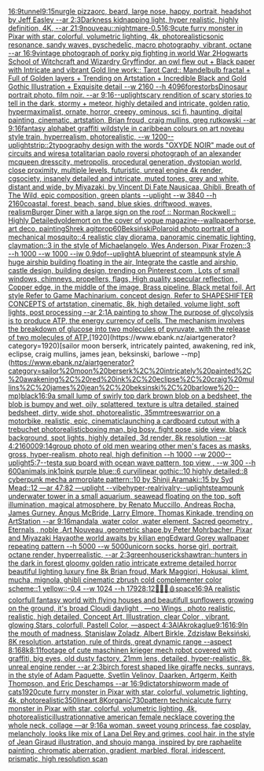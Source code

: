 [16:9](https://www.ebank.nz/aiartgenerator?category=16%3A9)[tunnel](https://www.ebank.nz/aiartgenerator?category=tunnel)[9:15](https://www.ebank.nz/aiartgenerator?category=9%3A15)[nurgle pizza](https://www.ebank.nz/aiartgenerator?category=nurgle%20pizza)[orc, beard, large nose, happy, portrait, headshot by Jeff Easley --ar 2:3](https://www.ebank.nz/aiartgenerator?category=orc%2C%20beard%2C%20large%20nose%2C%20happy%2C%20portrait%2C%20headshot%20by%20Jeff%20Easley%20--ar%202%3A3)[Darkness kidnapping light, hyper realistic, highly definition, 4K, --ar 21:9](https://www.ebank.nz/aiartgenerator?category=Darkness%20kidnapping%20light%2C%20hyper%20realistic%2C%20highly%20definition%2C%204K%2C%20--ar%2021%3A9)[nouveau](https://www.ebank.nz/aiartgenerator?category=nouveau)[::nightmare](https://www.ebank.nz/aiartgenerator?category=%3A%3Anightmare)[](https://www.ebank.nz/aiartgenerator?category=)[-0.5](https://www.ebank.nz/aiartgenerator?category=-0.5)[16:9](https://www.ebank.nz/aiartgenerator?category=16%3A9)[cute furry monster in Pixar with star, colorful, volumetric lighting, 4k, photorealistic](https://www.ebank.nz/aiartgenerator?category=cute%20furry%20monster%20in%20Pixar%20with%20star%2C%20colorful%2C%20volumetric%20lighting%2C%204k%2C%20photorealistic)[sonic resonance, sandy waves, pyschedelic, macro photography, vibrant, octane --ar 16:9](https://www.ebank.nz/aiartgenerator?category=sonic%20resonance%2C%20sandy%20waves%2C%20pyschedelic%2C%20macro%20photography%2C%20vibrant%2C%20octane%20--ar%2016%3A9)[vintage photograph of porky pig fighting in world War 2](https://www.ebank.nz/aiartgenerator?category=vintage%20photograph%20of%20porky%20pig%20fighting%20in%20world%20War%202)[Hogwarts School of Witchcraft and Wizardry Gryffindor, an owl flew out + Black paper with Intricate and vibrant Gold line work:: Tarot Card:: Mandelbulb fractal + Full of Golden layers + Trending on Artstation + Incredible Black and Gold Gothic Illustration + Exquisite detail --w 2160  --h 4096](https://www.ebank.nz/aiartgenerator?category=Hogwarts%20School%20of%20Witchcraft%20and%20Wizardry%20Gryffindor%2C%20an%20owl%20flew%20out%20%2B%20Black%20paper%20with%20Intricate%20and%20vibrant%20Gold%20line%20work%3A%3A%20Tarot%20Card%3A%3A%20Mandelbulb%20fractal%20%2B%20Full%20of%20Golden%20layers%20%2B%20Trending%20on%20Artstation%20%2B%20Incredible%20Black%20and%20Gold%20Gothic%20Illustration%20%2B%20Exquisite%20detail%20--w%202160%20%20--h%204096)[forest](https://www.ebank.nz/aiartgenerator?category=forest)[orbs](https://www.ebank.nz/aiartgenerator?category=orbs)[Dinosaur portrait photo. film noir. --ar 9:16](https://www.ebank.nz/aiartgenerator?category=Dinosaur%20portrait%20photo.%20film%20noir.%20--ar%209%3A16)[--uplight](https://www.ebank.nz/aiartgenerator?category=--uplight)[scary rendition of scary stories to tell in the dark, stormy + meteor, highly detailed and intricate, golden ratio, hypermaximalist, ornate, horror, creepy, ominous, sci fi, haunting, digital painting, cinematic, artstation, Brian froud, craig mullins, greg rutkowski --ar 9:16](https://www.ebank.nz/aiartgenerator?category=scary%20rendition%20of%20scary%20stories%20to%20tell%20in%20the%20dark%2C%20stormy%20%2B%20meteor%2C%20highly%20detailed%20and%20intricate%2C%20golden%20ratio%2C%20hypermaximalist%2C%20ornate%2C%20horror%2C%20creepy%2C%20ominous%2C%20sci%20fi%2C%20haunting%2C%20digital%20painting%2C%20cinematic%2C%20artstation%2C%20Brian%20froud%2C%20craig%20mullins%2C%20greg%20rutkowski%20--ar%209%3A16)[fantasy alphabet graffiti wildstyle in caribbean colours on art noveau style train, hyperrealism, photorealistic, --w 1200](https://www.ebank.nz/aiartgenerator?category=fantasy%20alphabet%20graffiti%20wildstyle%20in%20caribbean%20colours%20on%20art%20noveau%20style%20train%2C%20hyperrealism%2C%20photorealistic%2C%20--w%201200)[--uplight](https://www.ebank.nz/aiartgenerator?category=--uplight)[strip::2](https://www.ebank.nz/aiartgenerator?category=strip%3A%3A2)[typography design with the words "OXYDE NOIR" made out of circuits and wires](https://www.ebank.nz/aiartgenerator?category=typography%20design%20with%20the%20words%20%22OXYDE%20NOIR%22%20made%20out%20of%20circuits%20and%20wires)[a totalitarian paolo roversi photograph of an alexander mcqueen dress](https://www.ebank.nz/aiartgenerator?category=a%20totalitarian%20paolo%20roversi%20photograph%20of%20an%20alexander%20mcqueen%20dress)[city, metropolis, procedural generation, dystopian world, close proximity, multiple levels, futuristic, unreal engine 4k render, cgsociety, insanely detailed and intricate, muted tones, grey and white, distant and wide, by Miyazaki, by Vincent Di Fate Nausicaa, Ghibli, Breath of The Wild, epic composition, green plants --uplight --w 3840 --h 2160](https://www.ebank.nz/aiartgenerator?category=city%2C%20metropolis%2C%20procedural%20generation%2C%20dystopian%20world%2C%20close%20proximity%2C%20multiple%20levels%2C%20futuristic%2C%20unreal%20engine%204k%20render%2C%20cgsociety%2C%20insanely%20detailed%20and%20intricate%2C%20muted%20tones%2C%20grey%20and%20white%2C%20distant%20and%20wide%2C%20by%20Miyazaki%2C%20by%20Vincent%20Di%20Fate%20Nausicaa%2C%20Ghibli%2C%20Breath%20of%20The%20Wild%2C%20epic%20composition%2C%20green%20plants%20--uplight%20--w%203840%20--h%202160)[coastal, forest, beach, sand, blue skies, driftwood, waves, realism](https://www.ebank.nz/aiartgenerator?category=coastal%2C%20forest%2C%20beach%2C%20sand%2C%20blue%20skies%2C%20driftwood%2C%20waves%2C%20realism)[Burger Diner with a large sign on the roof :: Norman Rockwell :: Highly Detailed](https://www.ebank.nz/aiartgenerator?category=Burger%20Diner%20with%20a%20large%20sign%20on%20the%20roof%20%3A%3A%20Norman%20Rockwell%20%3A%3A%20Highly%20Detailed)[voldemort on the cover of vogue magazine](https://www.ebank.nz/aiartgenerator?category=voldemort%20on%20the%20cover%20of%20vogue%20magazine)[--wallpaper](https://www.ebank.nz/aiartgenerator?category=--wallpaper)[horse, art deco, painting](https://www.ebank.nz/aiartgenerator?category=horse%2C%20art%20deco%2C%20painting)[Shrek agitprop](https://www.ebank.nz/aiartgenerator?category=Shrek%20agitprop)[60](https://www.ebank.nz/aiartgenerator?category=60)[Beksiński](https://www.ebank.nz/aiartgenerator?category=Beksi%C5%84ski)[Polaroid photo portrait of a mechanical mosquito::4 realistic clay diorama, panoramic cinematic lighting, claymation::3 in the style of Michaelangelo, Wes Anderson, Pixar Frozen::3 --h 1000 --w 1000 --iw 0.9](https://www.ebank.nz/aiartgenerator?category=Polaroid%20photo%20portrait%20of%20a%20mechanical%20mosquito%3A%3A4%20realistic%20clay%20diorama%2C%20panoramic%20cinematic%20lighting%2C%20claymation%3A%3A3%20in%20the%20style%20of%20Michaelangelo%2C%20Wes%20Anderson%2C%20Pixar%20Frozen%3A%3A3%20--h%201000%20--w%201000%20--iw%200.9)[dof](https://www.ebank.nz/aiartgenerator?category=dof)[--uplight](https://www.ebank.nz/aiartgenerator?category=--uplight)[A blueprint of steampunk style A huge airship building floating in the air, Integrate the castle and airship, castle design, building design,  trending on Pinterest.com , Lots of small windows, chimneys, propellers, flags, High quality specular reflection ,  Copper  edge, in the middle of the image, Brass pipeline,  Black metal foil,  Art style Refer to Game Machinarium.  concept design, Refer to SHAPESHIFTER CONCEPTS  of artstation, cinematic,  8k, high detailed,  volume light,  soft lights,  post processing    --ar 2:1](https://www.ebank.nz/aiartgenerator?category=A%20blueprint%20of%20steampunk%20style%20A%20huge%20airship%20building%20floating%20in%20the%20air%2C%20Integrate%20the%20castle%20and%20airship%2C%20castle%20design%2C%20building%20design%2C%20%20trending%20on%20Pinterest.com%20%2C%20Lots%20of%20small%20windows%2C%20chimneys%2C%20propellers%2C%20flags%2C%20High%20quality%20specular%20reflection%20%2C%20%20Copper%20%20edge%2C%20in%20the%20middle%20of%20the%20image%2C%20Brass%20pipeline%2C%20%20Black%20metal%20foil%2C%20%20Art%20style%20Refer%20to%20Game%20Machinarium.%20%20concept%20design%2C%20Refer%20to%20SHAPESHIFTER%20CONCEPTS%20%20of%20artstation%2C%20cinematic%2C%20%208k%2C%20high%20detailed%2C%20%20volume%20light%2C%20%20soft%20lights%2C%20%20post%20processing%20%20%20%20--ar%202%3A1)[A painting to show The purpose of glycolysis is to produce ATP, the energy currency of cells. The mechanism involves the breakdown of glucose into two molecules of pyruvate, with the release of two molecules of ATP.](https://www.ebank.nz/aiartgenerator?category=A%20painting%20to%20show%20The%20purpose%20of%20glycolysis%20is%20to%20produce%20ATP%2C%20the%20energy%20currency%20of%20cells.%20The%20mechanism%20involves%20the%20breakdown%20of%20glucose%20into%20two%20molecules%20of%20pyruvate%2C%20with%20the%20release%20of%20two%20molecules%20of%20ATP.)[1920](https://www.ebank.nz/aiartgenerator?category=1920)[sailor moon berserk, intricately painted, awakening, red ink, eclipse, craig mullins, james jean, beksinski, barlowe --mp](https://www.ebank.nz/aiartgenerator?category=sailor%20moon%20berserk%2C%20intricately%20painted%2C%20awakening%2C%20red%20ink%2C%20eclipse%2C%20craig%20mullins%2C%20james%20jean%2C%20beksinski%2C%20barlowe%20--mp)[black](https://www.ebank.nz/aiartgenerator?category=black)[16:9](https://www.ebank.nz/aiartgenerator?category=16%3A9)[a small lump of swirly  top dark brown blob on a bedsheet, the blob is bumpy and wet, oily, splattered, texture is ultra detailed, stained bedsheet, dirty,  wide shot, photorealistic, 35mm](https://www.ebank.nz/aiartgenerator?category=a%20small%20lump%20of%20swirly%20%20top%20dark%20brown%20blob%20on%20a%20bedsheet%2C%20the%20blob%20is%20bumpy%20and%20wet%2C%20oily%2C%20splattered%2C%20texture%20is%20ultra%20detailed%2C%20stained%20bedsheet%2C%20dirty%2C%20%20wide%20shot%2C%20photorealistic%2C%2035mm)[trees](https://www.ebank.nz/aiartgenerator?category=trees)[warrior on a motorbike, realistic, epic, cinematic](https://www.ebank.nz/aiartgenerator?category=warrior%20on%20a%20motorbike%2C%20realistic%2C%20epic%2C%20cinematic)[launching a cardboard cutout with a trebuchet photorealistic](https://www.ebank.nz/aiartgenerator?category=launching%20a%20cardboard%20cutout%20with%20a%20trebuchet%20photorealistic)[boxing man, big bosy,  fight pose,  side view, black background, spot lights, highly detailed, 3d render, 8k resolution --ar 4:2](https://www.ebank.nz/aiartgenerator?category=boxing%20man%2C%20big%20bosy%2C%20%20fight%20pose%2C%20%20side%20view%2C%20black%20background%2C%20spot%20lights%2C%20highly%20detailed%2C%203d%20render%2C%208k%20resolution%20--ar%204%3A2)[16000](https://www.ebank.nz/aiartgenerator?category=16000)[9:14](https://www.ebank.nz/aiartgenerator?category=9%3A14)[group photo of old men wearing other men's faces as masks, gross, hyper-realism, photo real, high definition --h 1000 --w 2000](https://www.ebank.nz/aiartgenerator?category=group%20photo%20of%20old%20men%20wearing%20other%20men%27s%20faces%20as%20masks%2C%20gross%2C%20hyper-realism%2C%20photo%20real%2C%20high%20definition%20--h%201000%20--w%202000)[--uplight](https://www.ebank.nz/aiartgenerator?category=--uplight)[5:7](https://www.ebank.nz/aiartgenerator?category=5%3A7)[--test](https://www.ebank.nz/aiartgenerator?category=--test)[a sup board with ocean wave pattern, top view , --w 300 --h 600](https://www.ebank.nz/aiartgenerator?category=a%20sup%20board%20with%20ocean%20wave%20pattern%2C%20top%20view%20%2C%20--w%20300%20--h%20600)[animals,ink](https://www.ebank.nz/aiartgenerator?category=animals%2Cink)[1](https://www.ebank.nz/aiartgenerator?category=1)[pink purple blue::6 curvilinear gothic::10 highly detailed::8 cyberpunk mecha armorplate pattern::10 by Shinji Aramaki::15 by Syd Mead::12 —ar 47:82 —uplight --vibe](https://www.ebank.nz/aiartgenerator?category=pink%20purple%20blue%3A%3A6%20curvilinear%20gothic%3A%3A10%20highly%20detailed%3A%3A8%20cyberpunk%20mecha%20armorplate%20pattern%3A%3A10%20by%20Shinji%20Aramaki%3A%3A15%20by%20Syd%20Mead%3A%3A12%20%E2%80%94ar%2047%3A82%20%E2%80%94uplight%20--vibe)[hyper-real](https://www.ebank.nz/aiartgenerator?category=hyper-real)[rivalry](https://www.ebank.nz/aiartgenerator?category=rivalry)[--uplight](https://www.ebank.nz/aiartgenerator?category=--uplight)[steampunk underwater tower in a small aquarium, seawead floating on the top, soft illumination, magical atmosphere, by Renato Muccillo, Andreas Rocha, James Gurney, Angus McBride, Larry Elmore, Thomas Kinkade, trending on ArtStation --ar 9:16](https://www.ebank.nz/aiartgenerator?category=steampunk%20underwater%20tower%20in%20a%20small%20aquarium%2C%20seawead%20floating%20on%20the%20top%2C%20soft%20illumination%2C%20magical%20atmosphere%2C%20by%20Renato%20Muccillo%2C%20Andreas%20Rocha%2C%20James%20Gurney%2C%20Angus%20McBride%2C%20Larry%20Elmore%2C%20Thomas%20Kinkade%2C%20trending%20on%20ArtStation%20--ar%209%3A16)[mandala ,water color ,water element, Sacred geometry , Eternals , noble ,Art Nouveau ,geometric shape,by Peter Mohrbacher, Pixar and Miyazaki Hayao](https://www.ebank.nz/aiartgenerator?category=mandala%20%2Cwater%20color%20%2Cwater%20element%2C%20Sacred%20geometry%20%2C%20Eternals%20%2C%20noble%20%2CArt%20Nouveau%20%2Cgeometric%20shape%2Cby%20Peter%20Mohrbacher%2C%20Pixar%20and%20Miyazaki%20Hayao)[the world awaits by kilian eng](https://www.ebank.nz/aiartgenerator?category=the%20world%20awaits%20by%20kilian%20eng)[Edward Gorey wallpaper repeating pattern --h 5000 --w 5000](https://www.ebank.nz/aiartgenerator?category=Edward%20Gorey%20wallpaper%20repeating%20pattern%20--h%205000%20--w%205000)[unicorn socks, horse girl, portrait, octane render, hyperrealistic, --ar 2:3](https://www.ebank.nz/aiartgenerator?category=unicorn%20socks%2C%20horse%20girl%2C%20portrait%2C%20octane%20render%2C%20hyperrealistic%2C%20--ar%202%3A3)[greenhouse](https://www.ebank.nz/aiartgenerator?category=greenhouse)[rickshaw](https://www.ebank.nz/aiartgenerator?category=rickshaw)[tran::](https://www.ebank.nz/aiartgenerator?category=tran%3A%3A)[hunters in the dark in forest gloomy golden ratio intricate extreme detailed horror beautiful lighting luxury fine 8k Brian froud, Mark Maggiori, Hokusai, klimt, mucha, mignola, ghibli cinematic zbrush cold complementer color scheme::1 yellow::-0.4 --w 1024 --h 1792](https://www.ebank.nz/aiartgenerator?category=hunters%20in%20the%20dark%20in%20forest%20gloomy%20golden%20ratio%20intricate%20extreme%20detailed%20horror%20beautiful%20lighting%20luxury%20fine%208k%20Brian%20froud%2C%20Mark%20Maggiori%2C%20Hokusai%2C%20klimt%2C%20mucha%2C%20mignola%2C%20ghibli%20cinematic%20zbrush%20cold%20complementer%20color%20scheme%3A%3A1%20yellow%3A%3A-0.4%20--w%201024%20--h%201792)[8:12](https://www.ebank.nz/aiartgenerator?category=8%3A12)[🌴🦠🧠🩸](https://www.ebank.nz/aiartgenerator?category=%F0%9F%8C%B4%F0%9F%A6%A0%F0%9F%A7%A0%F0%9F%A9%B8)[space](https://www.ebank.nz/aiartgenerator?category=space)[16:9](https://www.ebank.nz/aiartgenerator?category=16%3A9)[A realistic colorfull fantasy world with flying houses and beautifull sunflowers growing on the ground, it's broad Cloudi daylight , —no Wings , photo realistic, realistic, high detailed, Concept Art, Illustration, clear Color , vibrant, glowing Stars, colorfull, Pastell Color, —aspect 4:3](https://www.ebank.nz/aiartgenerator?category=A%20realistic%20colorfull%20fantasy%20world%20with%20flying%20houses%20and%20beautifull%20sunflowers%20growing%20on%20the%20ground%2C%20it%27s%20broad%20Cloudi%20daylight%20%2C%20%E2%80%94no%20Wings%20%2C%20photo%20realistic%2C%20realistic%2C%20high%20detailed%2C%20Concept%20Art%2C%20Illustration%2C%20clear%20Color%20%2C%20vibrant%2C%20glowing%20Stars%2C%20colorfull%2C%20Pastell%20Color%2C%20%E2%80%94aspect%204%3A3)[AlAkroka](https://www.ebank.nz/aiartgenerator?category=AlAkroka)[glue](https://www.ebank.nz/aiartgenerator?category=glue)[9:16](https://www.ebank.nz/aiartgenerator?category=9%3A16)[16:9](https://www.ebank.nz/aiartgenerator?category=16%3A9)[In the mouth of madness, Stanislaw Zoladz, Albert Birkle, Zdzisław Beksiński, 8K resolution, artstation, rule of thirds, great dynamic range --aspect 8:16](https://www.ebank.nz/aiartgenerator?category=In%20the%20mouth%20of%20madness%2C%20Stanislaw%20Zoladz%2C%20Albert%20Birkle%2C%20Zdzis%C5%82aw%20Beksi%C5%84ski%2C%208K%20resolution%2C%20artstation%2C%20rule%20of%20thirds%2C%20great%20dynamic%20range%20--aspect%208%3A16)[8k](https://www.ebank.nz/aiartgenerator?category=8k)[8:11](https://www.ebank.nz/aiartgenerator?category=8%3A11)[footage of cute maschinen krieger mech robot covered with graffiti, big eyes, old dusty factory, 21mm lens, detailed, hyper-realistic, 8k, unreal engine render --ar 2:3](https://www.ebank.nz/aiartgenerator?category=footage%20of%20cute%20maschinen%20krieger%20mech%20robot%20covered%20with%20graffiti%2C%20big%20eyes%2C%20old%20dusty%20factory%2C%2021mm%20lens%2C%20detailed%2C%20hyper-realistic%2C%208k%2C%20unreal%20engine%20render%20--ar%202%3A3)[birch forest shaped like giraffe necks, sunrays, in the style of Adam Paquette, Svetlin Velinov, Daarken, Artgerm, Keith Thompson, and Eric Deschamps --ar 16:9](https://www.ebank.nz/aiartgenerator?category=birch%20forest%20shaped%20like%20giraffe%20necks%2C%20sunrays%2C%20in%20the%20style%20of%20Adam%20Paquette%2C%20Svetlin%20Velinov%2C%20Daarken%2C%20Artgerm%2C%20Keith%20Thompson%2C%20and%20Eric%20Deschamps%20--ar%2016%3A9)[](https://www.ebank.nz/aiartgenerator?category=)[dictatorship](https://www.ebank.nz/aiartgenerator?category=dictatorship)[worm made of cats](https://www.ebank.nz/aiartgenerator?category=worm%20made%20of%20cats)[1920](https://www.ebank.nz/aiartgenerator?category=1920)[cute furry monster in Pixar with star, colorful, volumetric lighting, 4k, photorealistic](https://www.ebank.nz/aiartgenerator?category=cute%20furry%20monster%20in%20Pixar%20with%20star%2C%20colorful%2C%20volumetric%20lighting%2C%204k%2C%20photorealistic)[350](https://www.ebank.nz/aiartgenerator?category=350)[lineart,](https://www.ebank.nz/aiartgenerator?category=lineart%2C)[8K](https://www.ebank.nz/aiartgenerator?category=8K)[organic](https://www.ebank.nz/aiartgenerator?category=organic)[7](https://www.ebank.nz/aiartgenerator?category=7)[30](https://www.ebank.nz/aiartgenerator?category=30)[pattern technical](https://www.ebank.nz/aiartgenerator?category=pattern%20technical)[cute furry monster in Pixar with star, colorful, volumetric lighting, 4k, photorealistic](https://www.ebank.nz/aiartgenerator?category=cute%20furry%20monster%20in%20Pixar%20with%20star%2C%20colorful%2C%20volumetric%20lighting%2C%204k%2C%20photorealistic)[illustration](https://www.ebank.nz/aiartgenerator?category=illustration)[native american female necklace covering the whole neck, collage —ar 9:16](https://www.ebank.nz/aiartgenerator?category=native%20american%20female%20necklace%20covering%20the%20whole%20neck%2C%20collage%20%E2%80%94ar%209%3A16)[a woman, sweet young princess, fae cosplay, melancholy, looks like mix of Lana Del Rey and grimes, cool hair, in the style of Jean Giraud illustration, and shoujo manga, inspired by pre raphaelite painting, chromatic aberration, gradient, marbled, floral, iridescent, prismatic, high resolution scan](https://www.ebank.nz/aiartgenerator?category=a%20woman%2C%20sweet%20young%20princess%2C%20fae%20cosplay%2C%20melancholy%2C%20looks%20like%20mix%20of%20Lana%20Del%20Rey%20and%20grimes%2C%20cool%20hair%2C%20in%20the%20style%20of%20Jean%20Giraud%20illustration%2C%20and%20shoujo%20manga%2C%20inspired%20by%20pre%20raphaelite%20painting%2C%20chromatic%20aberration%2C%20gradient%2C%20marbled%2C%20floral%2C%20iridescent%2C%20prismatic%2C%20high%20resolution%20scan)